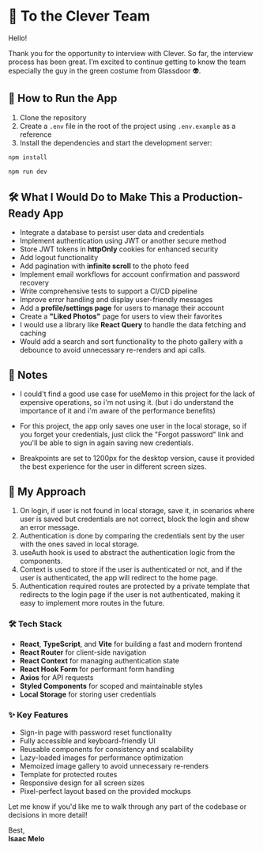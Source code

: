 # 👋 To the Clever Team

Hello!

Thank you for the opportunity to interview with Clever. So far, the interview process has been great. I’m excited to continue getting to know the team especially the guy in the green costume from Glassdoor 👽.

## 🚀 How to Run the App

1. Clone the repository
2. Create a `.env` file in the root of the project using `.env.example` as a reference
3. Install the dependencies and start the development server:

```bash
npm install
```

```bash
npm run dev
```

## 🛠️ What I Would Do to Make This a Production-Ready App

- Integrate a database to persist user data and credentials
- Implement authentication using JWT or another secure method
- Store JWT tokens in **httpOnly** cookies for enhanced security
- Add logout functionality
- Add pagination with **infinite scroll** to the photo feed
- Implement email workflows for account confirmation and password recovery
- Write comprehensive tests to support a CI/CD pipeline
- Improve error handling and display user-friendly messages
- Add a **profile/settings page** for users to manage their account
- Create a **"Liked Photos"** page for users to view their favorites
- I would use a library like **React Query** to handle the data fetching and caching
- Would add a search and sort functionality to the photo gallery with a debounce to avoid unnecessary re-renders and api calls.

## 📝 Notes

- I could't find a good use case for useMemo in this project for the lack of expensive operations, so i'm not using it. (but i do understand the importance of it and i'm aware of the performance benefits)

- For this project, the app only saves one user in the local storage, so if you forget your credentials, just click the "Forgot password" link and you'll be able to sign in again saving new credentials.

- Breakpoints are set to 1200px for the desktop version, cause it provided the best experience for the user in different screen sizes.

## 🧠 My Approach

1. On login, if user is not found in local storage, save it, in scenarios where user is saved but credentials are not correct, block the login and show an error message.
2. Authentication is done by comparing the credentials sent by the user with the ones saved in local storage.
3. useAuth hook is used to abstract the authentication logic from the components.
4. Context is used to store if the user is authenticated or not, and if the user is authenticated, the app will redirect to the home page.
5. Authentication required routes are protected by a private template that redirects to the login page if the user is not authenticated, making it easy to implement more routes in the future.

### 🛠️ Tech Stack

- **React**, **TypeScript**, and **Vite** for building a fast and modern frontend
- **React Router** for client-side navigation
- **React Context** for managing authentication state
- **React Hook Form** for performant form handling
- **Axios** for API requests
- **Styled Components** for scoped and maintainable styles
- **Local Storage** for storing user credentials

### ✨ Key Features

- Sign-in page with password reset functionality
- Fully accessible and keyboard-friendly UI
- Reusable components for consistency and scalability
- Lazy-loaded images for performance optimization
- Memoized image gallery to avoid unnecessary re-renders
- Template for protected routes
- Responsive design for all screen sizes
- Pixel-perfect layout based on the provided mockups

Let me know if you'd like me to walk through any part of the codebase or decisions in more detail!

Best,  
**Isaac Melo**
